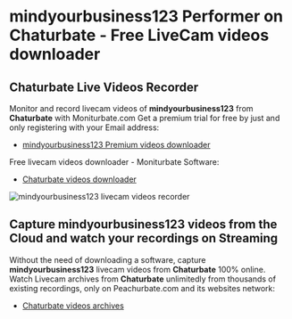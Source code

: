 # mindyourbusiness123 Performer on Chaturbate - Free LiveCam videos downloader

## Chaturbate Live Videos Recorder

Monitor and record livecam videos of **mindyourbusiness123** from **Chaturbate** with Moniturbate.com
Get a premium trial for free by just and only registering with your Email address:
* [mindyourbusiness123 Premium videos downloader](https://moniturbate.com/request-demo-licence-key.html)

Free livecam videos downloader - Moniturbate Software:
* [Chaturbate videos downloader](https://moniturbate.com/moniturbate-download-software.html)

![mindyourbusiness123 livecam videos recorder](https://peachurnet.com/templates/moniturbate-software.png)


## Capture mindyourbusiness123 videos from the Cloud and watch your recordings on Streaming

Without the need of downloading a software, capture **mindyourbusiness123** livecam videos from **Chaturbate** 100% online.
Watch Livecam archives from **Chaturbate** unlimitedly from thousands of existing recordings, only on Peachurbate.com and its websites network:
* [Chaturbate videos archives](https://peachurnet.com/)